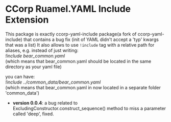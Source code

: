 # CCorp Ruamel.YAML Include Extension

This package is exactly ccorp-yaml-include package(a fork of ccorp-yaml-include) that contains a bug fix (init of YAML didn't accept a 'typ' kwargs that was a list)
It also allows to use `!include` tag with a relative path for aliases, e.g.
instead of just writing: 
<br> *!include bear_common.yaml* <br>(which means that bear_common.yaml should be located in the same directory as your yaml file) 

you can have:
<br>*!include ../common_data/bear_common.yaml* <br>(which means that bear_common.yaml in now located in a separate folder 'common_data')
- **version 0.0.4**: a bug related to ExcludingConstructor.construct_sequence() method to miss a parameter called 'deep', fixed.